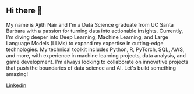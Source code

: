 ## Hi there 👋
My name is Ajith Nair and I'm a Data Science graduate from UC Santa Barbara with a passion for turning data into actionable insights. Currently, I'm diving deeper into Deep Learning, Machine Learning, and Large Language Models (LLMs) to expand my expertise in cutting-edge technologies. My technical toolkit includes Python, R, PyTorch, SQL, AWS, and more, with experience in machine learning projects, data analysis, and game development. I'm always looking to collaborate on innovative projects that push the boundaries of data science and AI. Let's build something amazing!

[Linkedin](https://www.linkedin.com/in/ajith-nair3/)
